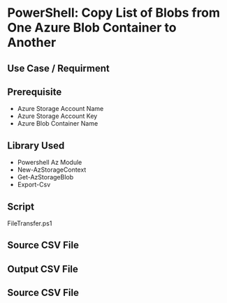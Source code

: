 # PowerShell: Copy List of Blobs from One Azure Blob Container to Another
## Use Case / Requirment

## Prerequisite
- Azure Storage Account Name
- Azure Storage Account Key
- Azure Blob Container Name

## Library Used 
- Powershell Az Module
- New-AzStorageContext
- Get-AzStorageBlob
- Export-Csv

## Script
FileTransfer.ps1

## Source CSV File

## Output CSV File

## Source CSV File
